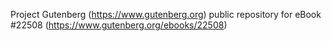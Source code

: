 Project Gutenberg (https://www.gutenberg.org) public repository for eBook #22508 (https://www.gutenberg.org/ebooks/22508)
